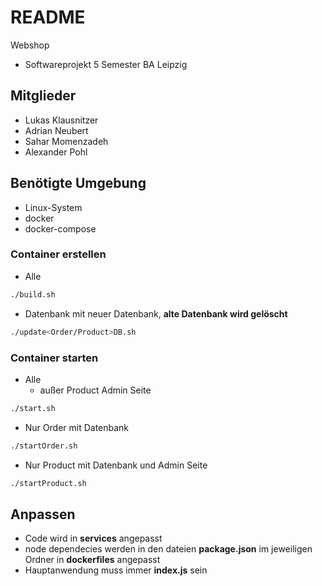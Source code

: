 # README 

Webshop 

- Softwareprojekt 5 Semester BA Leipzig

## Mitglieder

- Lukas Klausnitzer
- Adrian Neubert
- Sahar Momenzadeh
- Alexander Pohl

## Benötigte Umgebung
- Linux-System
- docker
- docker-compose

### Container erstellen

- Alle
```bash
./build.sh
```
- Datenbank mit neuer Datenbank, **alte Datenbank wird gelöscht**
```bash
./update<Order/Product>DB.sh
```


### Container starten
- Alle 
  - außer Product Admin Seite
```bash
./start.sh
```
- Nur Order mit Datenbank
```bash
./startOrder.sh
```
- Nur Product mit Datenbank und Admin Seite
```bash
./startProduct.sh
```

## Anpassen

- Code wird in **services** angepasst
- node dependecies werden in den dateien **package.json** im jeweiligen Ordner in **dockerfiles** angepasst
- Hauptanwendung muss immer **index.js** sein








